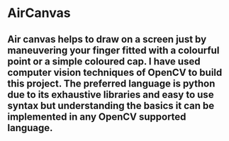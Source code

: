 # AirCanvas
Air canvas helps to draw on a screen just by maneuvering your finger fitted with a
colourful point or a simple coloured cap. I have used computer vision
techniques of OpenCV to build this project. The preferred language is python due
to its exhaustive libraries and easy to use syntax but understanding the basics it
can be implemented in any OpenCV supported language.
-
